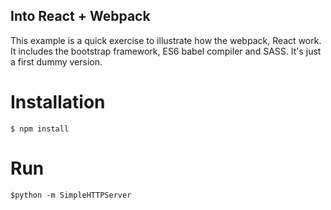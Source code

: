Into React + Webpack
----
 This example is a quick exercise to illustrate how the webpack, React work. It includes the bootstrap framework, ES6 babel compiler and SASS. It's just a first dummy version.


# Installation
  
    $ npm install


# Run

    $python -m SimpleHTTPServer
